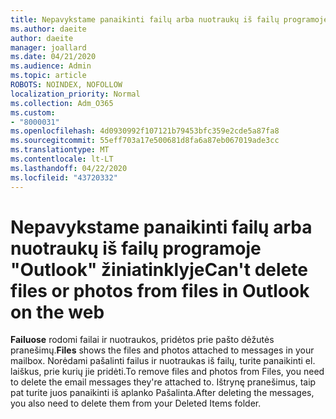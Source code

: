 ```yaml
---
title: Nepavykstame panaikinti failų arba nuotraukų iš failų programoje "Outlook" žiniatinklyje
ms.author: daeite
author: daeite
manager: joallard
ms.date: 04/21/2020
ms.audience: Admin
ms.topic: article
ROBOTS: NOINDEX, NOFOLLOW
localization_priority: Normal
ms.collection: Adm_O365
ms.custom:
- "8000031"
ms.openlocfilehash: 4d0930992f107121b79453bfc359e2cde5a87fa8
ms.sourcegitcommit: 55eff703a17e500681d8fa6a87eb067019ade3cc
ms.translationtype: MT
ms.contentlocale: lt-LT
ms.lasthandoff: 04/22/2020
ms.locfileid: "43720332"
---
```

# <a name="cant-delete-files-or-photos-from-files-in-outlook-on-the-web"></a><span data-ttu-id="3fcc2-102">Nepavykstame panaikinti failų arba nuotraukų iš failų programoje "Outlook" žiniatinklyje</span><span class="sxs-lookup"><span data-stu-id="3fcc2-102">Can't delete files or photos from files in Outlook on the web</span></span>

<span data-ttu-id="3fcc2-103">**Failuose** rodomi failai ir nuotraukos, pridėtos prie pašto dėžutės pranešimų.</span><span class="sxs-lookup"><span data-stu-id="3fcc2-103">**Files** shows the files and photos attached to messages in your mailbox.</span></span> <span data-ttu-id="3fcc2-104">Norėdami pašalinti failus ir nuotraukas iš failų, turite panaikinti el. laiškus, prie kurių jie pridėti.</span><span class="sxs-lookup"><span data-stu-id="3fcc2-104">To remove files and photos from Files, you need to delete the email messages they're attached to.</span></span> <span data-ttu-id="3fcc2-105">Ištrynę pranešimus, taip pat turite juos panaikinti iš aplanko Pašalinta.</span><span class="sxs-lookup"><span data-stu-id="3fcc2-105">After deleting the messages, you also need to delete them from your Deleted Items folder.</span></span>